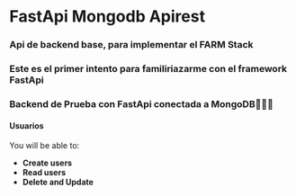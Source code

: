 # FastApi Mongodb Apirest

### Api de backend base, para implementar el FARM Stack

### Este es el primer intento para familiriazarme con el framework FastApi

### Backend de Prueba con FastApi conectada a MongoDB🚀🦄🧺

#### Usuarios

You will be able to:

- **Create users**
- **Read users**
- **Delete and Update**

